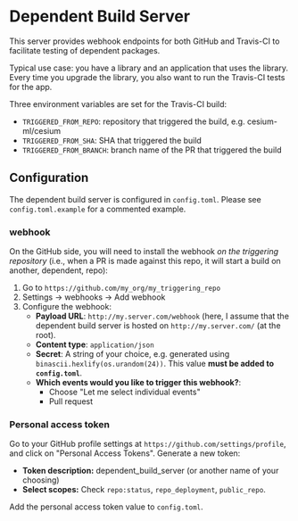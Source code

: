 # Dependent Build Server

This server provides webhook endpoints for both GitHub and Travis-CI to
facilitate testing of dependent packages.

Typical use case: you have a library and an application that uses the library.
Every time you upgrade the library, you also want to run the Travis-CI tests
for the app.

Three environment variables are set for the Travis-CI build:

- `TRIGGERED_FROM_REPO`: repository that triggered the build, e.g. cesium-ml/cesium
- `TRIGGERED_FROM_SHA`: SHA that triggered the build
- `TRIGGERED_FROM_BRANCH`: branch name of the PR that triggered the build

## Configuration

The dependent build server is configured in `config.toml`.  Please
see `config.toml.example` for a commented example.

### webhook

On the GitHub side, you will need to install the webhook *on the
triggering repository* (i.e., when a PR is made against this repo, it
will start a build on another, dependent, repo):

1. Go to `https://github.com/my_org/my_triggering_repo`
2. Settings -> webhooks -> Add webhook
3. Configure the webhook:
   - **Payload URL**: `http://my.server.com/webhook` (here, I assume
     that the dependent build server is hosted on
     `http://my.server.com/` (at the root).
   - **Content type**: `application/json`
   - **Secret**: A string of your choice, e.g. generated using
     `binascii.hexlify(os.urandom(24))`.  This value **must be added
     to `config.toml`**.
   - **Which events would you like to trigger this webhook?**:
     - Choose "Let me select individual events"
     - Pull request

### Personal access token

Go to your GitHub profile settings at
`https://github.com/settings/profile`, and click on "Personal Access
Tokens".  Generate a new token:

- **Token description:** dependent_build_server (or another name of
  your choosing)
- **Select scopes:** Check `repo:status`, `repo_deployment`,
  `public_repo`.

Add the personal access token value to `config.toml`.

